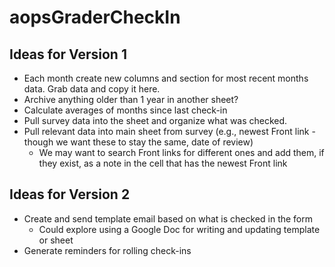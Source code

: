 # aopsGraderCheckIn

## Ideas for Version 1
* Each month create new columns and section for most recent months data. Grab data and copy it here.
* Archive anything older than 1 year in another sheet?
* Calculate averages of months since last check-in
* Pull survey data into the sheet and organize what was checked.
* Pull relevant data into main sheet from survey (e.g., newest Front link - though we want these to stay the same, date of review)
   * We may want to search Front links for different ones and add them, if they exist, as a note in the cell that has the newest Front link

## Ideas for Version 2
* Create and send template email based on what is checked in the form
  * Could explore using a Google Doc for writing and updating template or sheet
* Generate reminders for rolling check-ins
